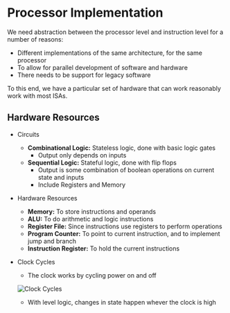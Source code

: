# Processor Implementation
We need abstraction between the processor level and instruction level for a number of reasons:
* Different implementations of the same architecture, for the same processor
* To allow for parallel development of software and hardware
* There needs to be support for legacy software

To this end, we have a particular set of hardware that can work reasonably work with most ISAs.


## Hardware Resources
* Circuits
	* **Combinational Logic:** Stateless logic, done with basic logic gates
		* Output only depends on inputs
	* **Sequential Logic:** Stateful logic, done with flip flops
		* Output is some combination of boolean operations on current state and inputs
		* Include Registers and Memory
* Hardware Resources
	* **Memory:** To store instructions and operands
	* **ALU:** To do arithmetic and logic instructions
	* **Register File:** Since instructions use registers to perform operations
	* **Program Counter:** To point to current instruction, and to implement jump and branch
	* **Instruction Register:** To hold the current instructions
* Clock Cycles
	* The clock works by cycling power on and off

	![Clock Cycles](http://image.slidesharecdn.com/interrupts-100920105212-phpapp01/95/interrupts-15-728.jpg?cb=1284980027)
	* With level logic, changes in state happen whever the clock is high